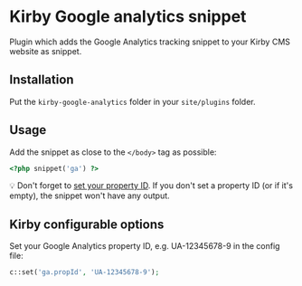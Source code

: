 # Kirby Google analytics snippet

Plugin which adds the Google Analytics tracking snippet to your Kirby CMS website as snippet.

## Installation

Put the `kirby-google-analytics` folder in your `site/plugins` folder.

## Usage

Add the snippet as close to the `</body>` tag as possible:

```php
<?php snippet('ga') ?>
```

💡 Don't forget to [set your property ID](#kirby-configurable-options).
If you don't set a property ID (or if it's empty), the snippet won't have any output.

## Kirby configurable options

Set your Google Analytics property ID, e.g. UA-12345678-9 in the config file:

```php
c::set('ga.propId', 'UA-12345678-9');
```